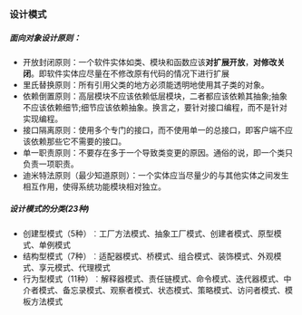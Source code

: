### 设计模式

##### 面向对象设计原则：

- 开放封闭原则：一个软件实体如类、模块和函数应该**对扩展开放**，**对修改关闭**。即软件实体应尽量在不修改原有代码的情况下进行扩展
- 里氏替换原则：所有引用父类的地方必须能透明地使用其子类的对象。
- 依赖倒置原则：高层模块不应该依赖低层模块，二者都应该依赖其抽象;抽象不应该依赖细节;细节应该依赖抽象。换言之，要针对接口编程，而不是针对实现编程。
- 接口隔离原则：使用多个专门的接口，而不使用单一的总接口，即客户端不应该依赖那些它不需要的接口。
- 单一职责原则：不要存在多于一个导致类变更的原因。通俗的说，即一个类只负责一项职责。
- 迪米特法原则（最少知道原则）：一个实体应当尽量少的与其他实体之间发生相互作用，使得系统功能模块相对独立。

##### 设计模式的分类(23种)

- 创建型模式（5种）︰工厂方法模式、抽象工厂模式、创建者模式、原型模式、单例模式
- 结构型模式（7种）︰适配器模式、桥模式、组合模式、装饰模式、外观模式、享元模式、代理模式
- 行为型模式（11种）︰解释器模式、责任链模式、命令模式、迭代器模式、中介者模式、备忘录模式、观察者模式、状态模式、策略模式、访问者模式、模板方法模式

